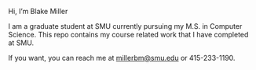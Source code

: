 Hi, I’m Blake Miller

I am a graduate student at SMU currently pursuing my M.S. in Computer Science.
This repo contains my course related work that I have completed at SMU.

If you want, you can reach me at millerbm@smu.edu or 415-233-1190.
